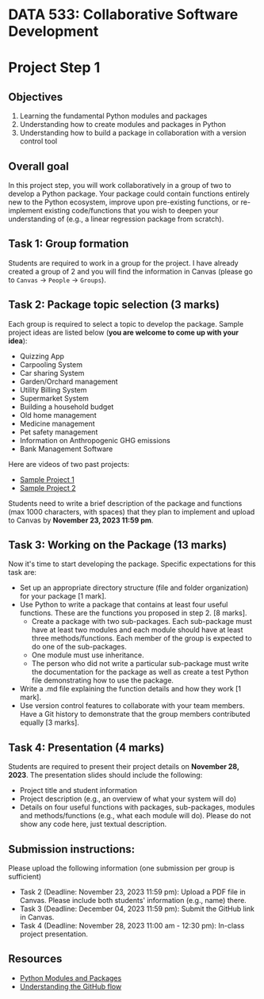 # DATA 533: Collaborative Software Development

# Project Step 1

## Objectives
1. Learning the fundamental Python modules and packages
2. Understanding how to create modules and packages in Python
3. Understanding how to build a package in collaboration with a version control tool 

## Overall goal
In this project step, you will work collaboratively in a group of two to develop a Python package. Your package could contain functions entirely new to the Python ecosystem, improve upon pre-existing functions, or re-implement existing code/functions that you wish to deepen your understanding of (e.g., a linear regression package from scratch).

## Task 1: Group formation
Students are required to work in a group for the project. I have already created a group of 2 and you will find the information in Canvas (please go to `Canvas` -> `People` -> `Groups`). 

## Task 2: Package topic selection (3 marks)
Each group is required to select a topic to develop the package. Sample project ideas are listed below (**you are welcome to come up with your idea**):

- Quizzing App
- Carpooling System 
- Car sharing System 
- Garden/Orchard management 
- Utility Billing System
- Supermarket System
- Building a household budget
- Old home management
- Medicine management
- Pet safety management
- Information on Anthropogenic GHG emissions
- Bank Management Software

Here are videos of two past projects:
- [Sample Project 1](https://youtu.be/tifnmoIChfkLinks) 
- [Sample Project 2](https://youtu.be/JDaoe_6a7Yo)

Students need to write a brief description of the package and functions (max 1000 characters, with spaces) that they plan to implement and upload to Canvas by **November 23, 2023 11:59 pm**.

## Task 3: Working on the Package (13 marks)
Now it's time to start developing the package. Specific expectations for this task are:
- Set up an appropriate directory structure (file and folder organization) for your package [1 mark].
- Use Python to write a package that contains at least four useful functions. These are the functions you proposed in step 2. [8 marks].
    - Create a package with two sub-packages. Each sub-package must have at least two modules and each module should have at least three methods/functions. Each member of the group is expected to do one of the sub-packages. 
    - One module must use inheritance.
    - The person who did not write a particular sub-package must write the documentation for the package as well as create a test Python file demonstrating how to use the package.
- Write a .md file explaining the function details and how they work [1 mark].
- Use version control features to collaborate with your team members. Have a Git history to demonstrate that the group members contributed equally [3 marks]. 

## Task 4: Presentation (4 marks)
Students are required to present their project details on **November 28, 2023**. The presentation slides should include the following:
- Project title and student information
- Project description (e.g., an overview of what your system will do)
- Details on four useful functions with packages, sub-packages, modules and methods/functions (e.g., what each module will do). Please do not show any code here, just textual description.

## Submission instructions: 
Please upload the following information (one submission per group is sufficient)
- Task 2 (Deadline: November 23, 2023 11:59 pm): Upload a PDF file in Canvas. Please include both students' information (e.g., name) there. 
- Task 3 (Deadline: December 04, 2023 11:59 pm): Submit the GitHub link in Canvas. 
- Task 4 (Deadline: November 28, 2023 11:00 am - 12:30 pm): In-class project presentation. 

## Resources
- [Python Modules and Packages](https://docs.python.org/3/tutorial/modules.html)
- [Understanding the GitHub flow](https://guides.github.com/introduction/flow/)
